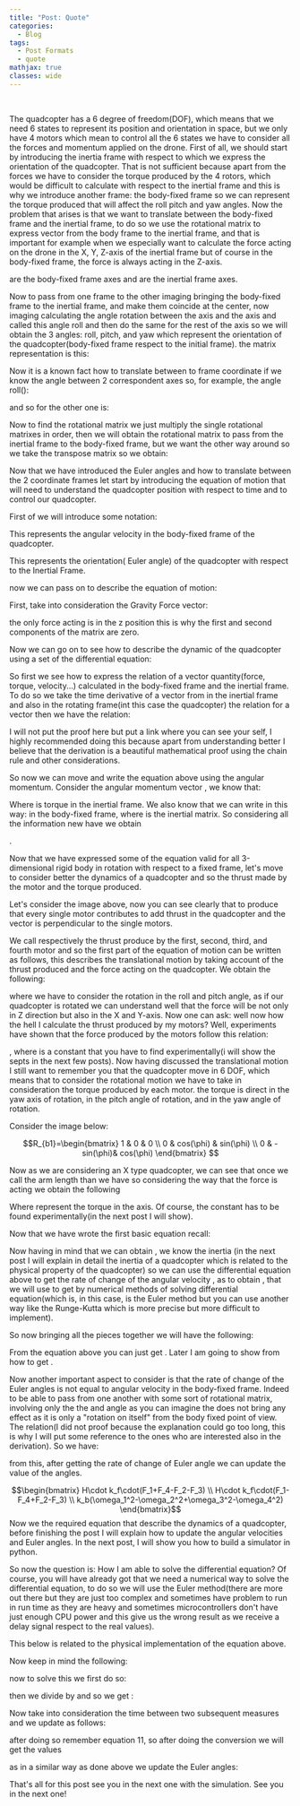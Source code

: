 ```yaml
---
title: "Post: Quote"
categories:
  - Blog
tags:
  - Post Formats
  - quote
mathjax: true
classes: wide
---
```

​



The quadcopter has a 6 degree of freedom(DOF), which means that we need 6 states to represent its position and orientation in space, but we only have 4 motors which mean to control all the 6 states we have to consider all the forces and momentum applied on the drone. First of all, we should start by introducing the inertia frame with respect to which we express the orientation of the quadcopter. That is not sufficient because apart from the forces we have to consider the torque produced by the 4 rotors, which would be difficult to calculate with respect to the inertial frame and this is why we introduce another frame: the body-fixed frame so we can represent the torque produced that will affect the roll pitch and yaw angles. Now the problem that arises is that we want to translate between the body-fixed frame and the inertial frame, to do so we use the rotational matrix to express vector from the body frame to the inertial frame, and that is important for example when we especially want to calculate the force acting on the drone in the X, Y, Z-axis of the inertial frame but of course in the body-fixed frame, the force is always acting in the Z-axis.

  are the body-fixed frame axes and  are the inertial frame axes.

Now to pass from one frame to the other imaging bringing the body-fixed frame to the inertial frame, and make them coincide at the center, now imaging calculating the angle rotation between the  axis and the axis and called this angle roll and then do the same for the rest of the axis so we will obtain the 3 angles: roll, pitch, and yaw which represent the orientation of the quadcopter(body-fixed frame respect to the initial frame). the matrix representation is this:

Now it is a known fact how to translate between to frame coordinate if we know the angle between 2 correspondent axes so, for example, the angle roll():

and so for the other one is:

Now to find the rotational matrix we just multiply the single rotational matrixes in order, then we will obtain the rotational matrix  to pass from the inertial frame to the body-fixed frame, but we want the other way around so we take the transpose matrix  so we obtain:

Now that we have introduced the Euler angles and how to translate between the 2 coordinate frames let start by introducing the equation of motion that will need to understand the quadcopter position with respect to time and to control our quadcopter.

First of we will introduce some notation:

This represents the angular velocity in the body-fixed frame of the quadcopter.

This represents the orientation( Euler angle) of the quadcopter with respect to the Inertial Frame.

now we can pass on to describe the equation of motion:

First, take into consideration the Gravity Force vector:

the only force acting is in the z position this is why the first and second components of the matrix are zero.

Now we can go on to see how to describe the dynamic of the quadcopter using a set of the differential equation:

So first we see how to express the relation of a vector quantity(force, torque, velocity...) calculated in the body-fixed frame and the inertial frame. To do so we take the time derivative of a vector from in the inertial frame and also in the rotating frame(int this case the quadcopter) the relation for a vector  then we have the relation:

I will not put the proof here but put a link where you can see your self, I highly recommended doing this because apart from understanding better I believe that the derivation is a beautiful mathematical proof using the chain rule and other considerations.

So now we can move and write the equation above using the angular momentum. Consider the angular momentum vector , we know that:

Where  is torque in the inertial frame. We also know that we can write in this way: in the body-fixed frame, where  is the inertial matrix. So considering all the information new have we obtain

.

Now that we have expressed some of the equation valid for all 3-dimensional rigid body in rotation with respect to a fixed frame, let's move to consider better the dynamics of a quadcopter and so the thrust made by the motor and the torque produced.

Let's consider the image above, now you can see clearly that to produce that every single motor contributes to add thrust in the quadcopter and the vector is perpendicular to the single motors.

We call respectively the thrust produce by the first, second, third, and fourth motor and so the first part of the equation of motion can be written as follows, this describes the translational motion by taking account of the thrust produced and the force acting on the quadcopter. We obtain the following:

  where we have to consider the rotation in the roll and pitch angle, as if our quadcopter is rotated we can understand well that the force will be not only in Z direction but also in the X and Y-axis. Now one can ask: well now how the hell I calculate the thrust produced by my motors? Well, experiments have shown that the force produced by the motors follow this relation:

, where is a constant that you have to find experimentally(i will show the septs in the next few posts). Now having discussed the translational motion I still want to remember you that the quadcopter move in 6 DOF, which means that to consider the rotational motion we have to take in consideration the torque produced by each motor. the torque is direct in the yaw axis of rotation, in the pitch angle of rotation, and in the yaw angle of rotation.

Consider the image below:

 $$R_{b1}=\begin{bmatrix} 1 & 0 & 0 \\ 0 & cos(\phi) & sin(\phi) \\ 0 & -sin(\phi)& cos(\phi) \end{bmatrix} $$

Now as we are considering an X type quadcopter, we can see that once we call the arm length than we have    so considering the way that the force is acting we obtain the following

Where represent the torque in the axis. Of course, the constant  has to be found experimentally(in the next post I will show).

Now that we have wrote the first basic equation recall:

Now having in mind that we can obtain , we know the inertia (in the next post I will explain in detail the inertia of a quadcopter which is related to the physical property of the quadcopter) so we can use the differential equation above to get the rate of change of the angular velocity , as to obtain , that we will use to get by numerical methods of solving differential equation(which is, in this case, is the Euler method but you can use another way like the Runge-Kutta which is more precise but more difficult to implement).

So now bringing all the pieces together we will have the following:

From the equation above you can just get   . Later I am going to show from how to get  .

Now another important aspect to consider is that the rate of change of the Euler angles is not equal to angular velocity in the body-fixed frame. Indeed to be able to pass from one another with some sort of rotational matrix, involving only the the  and  angle as you can imagine the does not bring any effect as it is only a "rotation on itself" from the body fixed point of view. The relation(I did not proof because the explanation could go too long, this is why I will put some reference to the ones who are interested also in the derivation). So we have:

from this, after getting the rate of change of Euler angle we can update the value of the angles.

$$\begin{bmatrix} H\cdot k_f\cdot(F_1+F_4-F_2-F_3) \\ H\cdot k_f\cdot(F_1-F_4+F_2-F_3) \\ k_b(\omega_1^2-\omega_2^2+\omega_3^2-\omega_4^2) \end{bmatrix}$$
Now we the required equation that describe the dynamics of a quadcopter, before finishing the post I will explain how to update the angular velocities and Euler angles. In the next post, I will show you how to build a simulator in python.

So now the question is: How I am able to solve the differential equation? Of course, you will have already got that we need a numerical way to solve the differential equation, to do so we will use the Euler method(there are more out there but they are just too complex and sometimes have problem to run in run time as they are heavy and sometimes microcontrollers don't have just enough CPU power and this give us the wrong result as we receive a delay signal respect to the real values).

This below is related to the physical implementation of the equation above.

Now keep in mind the following:

now to solve this we first do so:

then we divide by and so we get :

Now take into consideration the time between two subsequent measures and we update as follows:

after doing so remember equation 11, so after doing the conversion we will get the values

as in a similar way as done above we update the Euler angles:

That's all for this post see you in the next one with the simulation.  See you in the next one!
​
